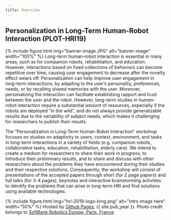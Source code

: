 ```yaml
---
title: Overview
---
```



## Personalization in Long-Term Human-Robot Interaction (PLOT-HRI19)


{% include figure.html img="banner-image.JPG" alt="banner image" width="100%" %}
Long-term human-robot interaction is essential in many areas, such as for companion robots, rehabilitation, and education. However, interactions based on fixed collections of behaviors can become repetitive over time, causing user engagement to decrease after the novelty effect wears off. Personalization can help improve user engagement in long-term interactions, by adapting to the user’s personality, preferences, needs, or by recalling shared memories with the user. Moreover, personalizing the interaction can facilitate establishing rapport and trust between the user and the robot. However, long-term studies in human-robot interaction require a substantial amount of resources, especially if the robots are deployed “in the wild”, and do not always provide generalizable results due to the variability of subject needs, which makes it challenging for researchers to publish their results.

The “Personalization in Long-Term Human-Robot Interaction” workshop focuses on studies on adaptivity to users, context, environment, and tasks in long-term interactions in a variety of fields (e.g. companion robots, collaborative tasks, education, rehabilitation, elderly care). We intend to create a medium for researchers to share their work in progress, to introduce their preliminary results, and to share and discuss with other researchers about the problems they have encountered during their studies and their respective solutions. Consequently, the workshop will consist of presentations of the accepted papers through short (for 2 page papers) and full talks (for 3-4 pages), keynotes and interactive brainstorming activities to identify the problems that can arise in long-term HRI and find solutions using available technologies.

{% include figure.html img="hri-2019-logo-long.png" alt="intro image here" width="50%" %}
Hosted by [Github Pages](https://pages.github.com/), {{ site.pub_year }}. Photo credit belongs to [SoftBank Robotics Europe, Paris, France](https://www.softbankrobotics.com/).
